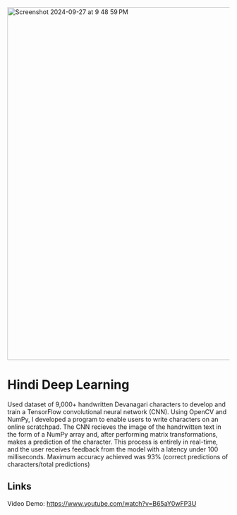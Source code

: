 <img width="800" alt="Screenshot 2024-09-27 at 9 48 59 PM" src="https://github.com/user-attachments/assets/58fb234b-af1f-4a04-8051-ea5197e475bc">

# Hindi Deep Learning
Used dataset of 9,000+ handwritten Devanagari characters to develop and train a TensorFlow convolutional neural network (CNN). 
Using OpenCV and NumPy, I developed a program to enable users to write characters on an online scratchpad. The CNN recieves the image of the handrwitten text in the form of a NumPy array and, after performing matrix transformations, makes a prediction of the character. This process is entirely in real-time, and the user receives feedback from the model with a latency under 100 milliseconds.
Maximum accuracy achieved was 93% (correct predictions of characters/total predictions)

## Links
Video Demo: https://www.youtube.com/watch?v=B65aY0wFP3U
